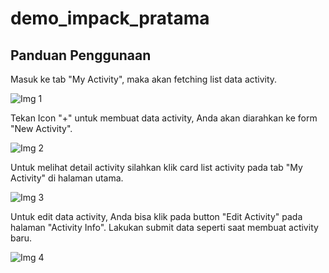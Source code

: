 # demo_impack_pratama

## Panduan Penggunaan

Masuk ke tab "My Activity", maka akan fetching list data activity.

![Img 1](/DemoImpack/assets/ss1.png)

Tekan Icon "+" untuk membuat data activity, Anda akan diarahkan ke form "New Activity".

![Img 2](/DemoImpack/assets/ss2.png)

Untuk melihat detail activity silahkan klik card list activity pada tab "My Activity" di halaman utama.

![Img 3](/DemoImpack/assets/ss3.png)

Untuk edit data activity, Anda bisa klik pada button "Edit Activity" pada halaman "Activity Info".
Lakukan submit data seperti saat membuat activity baru.

![Img 4](/DemoImpack/assets/ss4.png)





